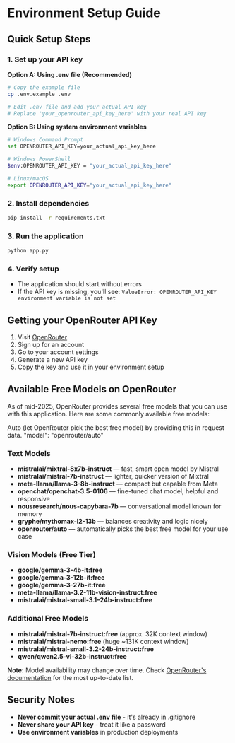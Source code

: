 # Environment Setup Guide

## Quick Setup Steps

### 1. Set up your API key

**Option A: Using .env file (Recommended)**
```bash
# Copy the example file
cp .env.example .env

# Edit .env file and add your actual API key
# Replace 'your_openrouter_api_key_here' with your real API key
```

**Option B: Using system environment variables**
```bash
# Windows Command Prompt
set OPENROUTER_API_KEY=your_actual_api_key_here

# Windows PowerShell
$env:OPENROUTER_API_KEY = "your_actual_api_key_here"

# Linux/macOS
export OPENROUTER_API_KEY="your_actual_api_key_here"
```

### 2. Install dependencies
```bash
pip install -r requirements.txt
```

### 3. Run the application
```bash
python app.py
```

### 4. Verify setup
- The application should start without errors
- If the API key is missing, you'll see: `ValueError: OPENROUTER_API_KEY environment variable is not set`

## Getting your OpenRouter API Key

1. Visit [OpenRouter](https://openrouter.ai)
2. Sign up for an account
3. Go to your account settings
4. Generate a new API key
5. Copy the key and use it in your environment setup

## Available Free Models on OpenRouter

As of mid-2025, OpenRouter provides several free models that you can use with this application. Here are some commonly available free models:

Auto (let OpenRouter pick the best free model) by providing this in request data.
 "model": "openrouter/auto"

### Text Models
- **mistralai/mixtral-8x7b-instruct** — fast, smart open model by Mistral
- **mistralai/mistral-7b-instruct** — lighter, quicker version of Mixtral
- **meta-llama/llama-3-8b-instruct** — compact but capable from Meta
- **openchat/openchat-3.5-0106** — fine-tuned chat model, helpful and responsive
- **nousresearch/nous-capybara-7b** — conversational model known for memory
- **gryphe/mythomax-l2-13b** — balances creativity and logic nicely
- **openrouter/auto** — automatically picks the best free model for your use case

### Vision Models (Free Tier)
- **google/gemma-3-4b-it:free**
- **google/gemma-3-12b-it:free**
- **google/gemma-3-27b-it:free**
- **meta-llama/llama-3.2-11b-vision-instruct:free**
- **mistralai/mistral-small-3.1–24b-instruct:free**

### Additional Free Models
- **mistralai/mistral-7b-instruct:free** (approx. 32K context window)
- **mistralai/mistral-nemo:free** (huge ~131K context window)
- **mistralai/mistral-small-3.2-24b-instruct:free**
- **qwen/qwen2.5-vl-32b-instruct:free**

**Note:** Model availability may change over time. Check [OpenRouter's documentation](https://openrouter.ai/docs) for the most up-to-date list.

## Security Notes

- **Never commit your actual .env file** - it's already in .gitignore
- **Never share your API key** - treat it like a password
- **Use environment variables** in production deployments
